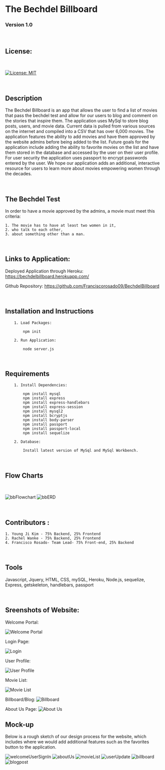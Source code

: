 # The Bechdel Billboard

### Version 1.0

<br>

## License:
<br>

[![License: MIT](https://img.shields.io/badge/License-MIT-yellow.svg)](https://opensource.org/licenses/MIT)

<br>

## Description 

The Bechdel Billboard is an app that allows the user to find a list of movies that pass the bechdel test and allow for our users to blog and comment on the stories that inspire them. The application uses MySql to store blog posts, users, and movie data. Current data is pulled from various sources on the internet and compiled into a CSV that has over 6,000 movies. The application features the ability to add movies and have them approved by the website admins before being added to the list. Future goals for the application include adding the ability to favorite movies on the list and have them stored in the database and accessed by the user on their user profile. For user security the application uses passport to encrypt passwords entered by the user. We hope our application adds an additional, interactive resource for users to learn more about movies empowering women through the decades.

<br>

## The Bechdel Test

In order to have a movie approved by the admins, a movie must meet this criteria:

    1. The movie has to have at least two women in it,
    2. who talk to each other,
    3. about something other than a man.

<br>

## Links to Application:

Deployed Application through Heroku: https://bechdelbillboard.herokuapp.com/

Github Repository: https://github.com/Franciscorosado09/BechdelBillboard

<br>

## Installation and Instructions

        1. Load Packages:

            npm init

        2. Run Application:

            node server.js
<br>

## Requirements

        1. Install Dependencies:

            npm install mysql
            npm install express
            npm install express-handlebars
            npm install express-session
            npm install mysql2
            npm install bcryptjs
            npm install body-parser
            npm install passport
            npm install passport-local
            npm install sequelize

        2. Database:

            Install latest version of MySql and MySql Workbench.

<br>

## Flow Charts

<br>

![bbFlowchart](./mockup/bbFlowchart.png)
![bbERD](./mockup/ERDBB.png)

<br>

## Contributors :

    1. Young Ji Kim - 75% Backend, 25% Frontend
    2. Rachel Wanke - 75% Backend, 25% Frontend
    4. Francisco Rosado- Team Lead- 75% Front-end, 25% Backend

<br>

## Tools

Javascript, Jquery, HTML, CSS, mySQL, Heroku, Node.js, sequelize, Express, getskeleton, handlebars, passport

<br>

## Sreenshots of Website:

Welcome Portal:

![Welcome Portal](./mockup/welcomepage.png)

Login Page:

![Login](./mockup/Login.png)

User Profile:

![User Profile](./mockup/User.png)

Movie List:

![Movie List](./mockup/Movies.png)

Billboard/Blog:
![Billboard](./mockup/Blog.png)

About Us Page:
![About Us](./mockup/About.png)


## Mock-up

Below is a rough sketch of our design process for the website, which includes where we would add additional features such as the favorites button to the application.

![welcomeUserSignIn](./mockup/welcomeUserSignIn.png)
![aboutUs](./mockup/aboutUs.png)
![movieList](./mockup/movieList.png)
![userUpdate](./mockup/userUpdate.png)
![billboard](./mockup/billboard.png)
![blogpost](./mockup/blogpost.png)



